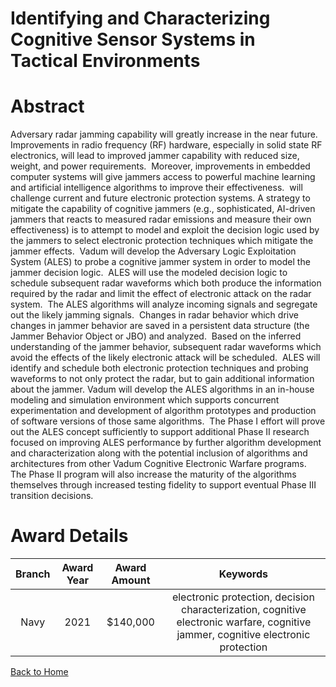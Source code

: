 
Identifying and Characterizing Cognitive Sensor Systems in Tactical Environments
================================================================================

# Abstract


Adversary radar jamming capability will greatly increase in the near future.  Improvements in radio frequency (RF) hardware, especially in solid state RF electronics, will lead to improved jammer capability with reduced size, weight, and power requirements.  Moreover, improvements in embedded computer systems will give jammers access to powerful machine learning and artificial intelligence algorithms to improve their effectiveness.  will challenge current and future electronic protection systems. A strategy to mitigate the capability of cognitive jammers (e.g., sophisticated, AI-driven jammers that reacts to measured radar emissions and measure their own effectiveness) is to attempt to model and exploit the decision logic used by the jammers to select electronic protection techniques which mitigate the jammer effects.  Vadum will develop the Adversary Logic Exploitation System (ALES) to probe a cognitive jammer system in order to model the jammer decision logic.  ALES will use the modeled decision logic to schedule subsequent radar waveforms which both produce the information required by the radar and limit the effect of electronic attack on the radar system.  The ALES algorithms will analyze incoming signals and segregate out the likely jamming signals.  Changes in radar behavior which drive changes in jammer behavior are saved in a persistent data structure (the Jammer Behavior Object or JBO) and analyzed.  Based on the inferred understanding of the jammer behavior, subsequent radar waveforms which avoid the effects of the likely electronic attack will be scheduled.  ALES will identify and schedule both electronic protection techniques and probing waveforms to not only protect the radar, but to gain additional information about the jammer. Vadum will develop the ALES algorithms in an in-house modeling and simulation environment which supports concurrent experimentation and development of algorithm prototypes and production of software versions of those same algorithms.  The Phase I effort will prove out the ALES concept sufficiently to support additional Phase II research focused on improving ALES performance by further algorithm development and characterization along with the potential inclusion of algorithms and architectures from other Vadum Cognitive Electronic Warfare programs.  The Phase II program will also increase the maturity of the algorithms themselves through increased testing fidelity to support eventual Phase III transition decisions.  

# Award Details

|Branch|Award Year|Award Amount|Keywords|
| :---: | :---: | :---: | :---: |
|Navy|2021|$140,000|electronic protection, decision characterization, cognitive electronic warfare, cognitive jammer, cognitive electronic protection|
  
  


[Back to Home](https://github.com/chrischow/dod_sbir_awards/JH/#2193)